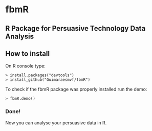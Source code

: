 # fbmR
## R Package for Persuasive Technology Data Analysis

## How to install
On R console type:
```
> install.packages("devtools")
> install_github("Guimaraesmvf/fbmR")
```

To check if the fbmR package was properly installed run the demo:

```
> fbmR.demo()
```

### Done!
Now you can analyse your persuasive data in R.

